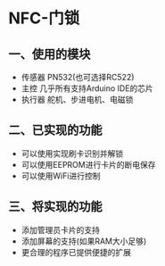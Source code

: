 # NFC-门锁

## 一、使用的模块
* 传感器   PN532(也可选择RC522)
* 主控     几乎所有支持Arduino IDE的芯片
* 执行器   舵机、步进电机、电磁锁
## 二、已实现的功能
* 可以使用实现刷卡识别并解锁
* 可以使用EEPROM进行卡片的断电保存
* 可以使用WiFi进行控制
## 三、将实现的功能
* 添加管理员卡片的支持
* 添加屏幕的支持(如果RAM大小足够)
* 更合理的程序已提供便捷的扩展

